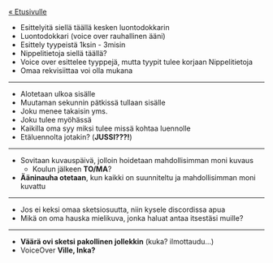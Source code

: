 [« Etusivulle](https://20tiko4.github.io/tiimiesittely/)

- Esittelyitä siellä täällä kesken luontodokkarin
- Luontodokkari (voice over rauhallinen ääni)
- Esittely tyypeistä 1ksin - 3misin 
- Nippelitietoja siellä täällä?
- Voice over esittelee tyyppejä, mutta tyypit tulee korjaan Nippelitietoja
- Omaa rekvisiittaa voi olla mukana

---

- Alotetaan ulkoa sisälle
- Muutaman sekunnin pätkissä tullaan sisälle
- Joku menee takaisin yms. 
- Joku tulee myöhässä
- Kaikilla oma syy miksi tulee missä kohtaa luennolle
- Etäluennolta jotakin? (**JUSSI???!**)

---

- Sovitaan kuvauspäivä, jolloin hoidetaan mahdollisimman moni kuvaus
  - Koulun jälkeen **TO/MA**?
- **Ääninauha otetaan**, kun kaikki on suunniteltu ja mahdollisimman moni kuvattu

---

- Jos ei keksi omaa sketsiosuutta, niin kysele discordissa apua
- Mikä on oma hauska mielikuva, jonka haluat antaa itsestäsi muille?

---

- **Väärä ovi sketsi pakollinen jollekkin** (kuka? ilmottaudu...)
- VoiceOver **Ville, Inka?**